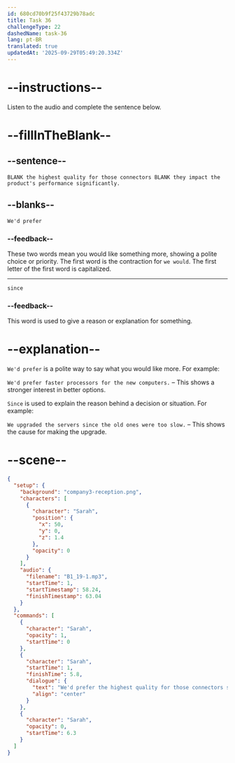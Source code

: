 ```yaml
---
id: 680cd70b9f25f43729b78adc
title: Task 36
challengeType: 22
dashedName: task-36
lang: pt-BR
translated: true
updatedAt: '2025-09-29T05:49:20.334Z'
---
```


<!-- (Audio) Sarah: We'd prefer the highest quality for those connectors since they impact the product's performance significantly. -->

# --instructions--

Listen to the audio and complete the sentence below.

# --fillInTheBlank--

## --sentence--

`BLANK the highest quality for those connectors BLANK they impact the product's performance significantly.`

## --blanks--

`We'd prefer`

### --feedback--

These two words mean you would like something more, showing a polite choice or priority. The first word is the contraction for `we would`. The first letter of the first word is capitalized.

---

`since`

### --feedback--

This word is used to give a reason or explanation for something.

# --explanation--

`We'd prefer` is a polite way to say what you would like more. For example:

`We'd prefer faster processors for the new computers.` – This shows a stronger interest in better options.

`Since` is used to explain the reason behind a decision or situation. For example:

`We upgraded the servers since the old ones were too slow.` – This shows the cause for making the upgrade.

# --scene--

```json
{
  "setup": {
    "background": "company3-reception.png",
    "characters": [
      {
        "character": "Sarah",
        "position": {
          "x": 50,
          "y": 0,
          "z": 1.4
        },
        "opacity": 0
      }
    ],
    "audio": {
      "filename": "B1_19-1.mp3",
      "startTime": 1,
      "startTimestamp": 58.24,
      "finishTimestamp": 63.04
    }
  },
  "commands": [
    {
      "character": "Sarah",
      "opacity": 1,
      "startTime": 0
    },
    {
      "character": "Sarah",
      "startTime": 1,
      "finishTime": 5.8,
      "dialogue": {
        "text": "We'd prefer the highest quality for those connectors since they impact the product's performance significantly.",
        "align": "center"
      }
    },
    {
      "character": "Sarah",
      "opacity": 0,
      "startTime": 6.3
    }
  ]
}
```
